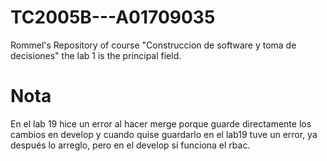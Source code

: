 # TC2005B---A01709035
Rommel's Repository of course "Construccion de software y toma de decisiones" the lab 1 is the principal field.
# Nota
En el lab 19 hice un error al hacer merge porque guarde directamente los cambios en develop y cuando quise guardarlo en el lab19 tuve un error, ya después lo arreglo, pero en el develop si funciona el rbac.
